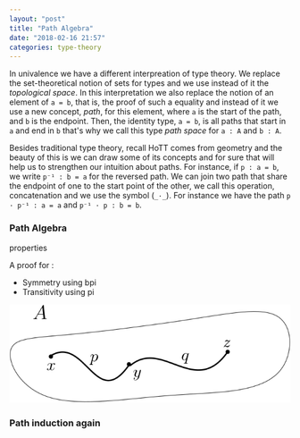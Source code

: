 ```yaml
---
layout: "post"
title: "Path Algebra"
date: "2018-02-16 21:57"
categories: type-theory
---
```


In univalence we have a different interpreation of type theory. We replace the
set-theoretical notion of sets for types and we use instead of it the *topological
space*. In this interpretation we also replace the notion of an element of `a =
b`, that is, the proof of such a equality and instead of it we use a new
concept, *path*, for this element, where `a` is the start of the path, and `b` is
the endpoint. Then, the identity type, `a = b`, is all paths that start in `a` and
end in `b` that's why we call this type *path space* for `a : A` and `b : A`.

Besides traditional type theory, recall HoTT comes from geometry and the beauty
of this is we can draw some of its concepts and for sure that will help us to
strengthen our intuition about paths. For instance, if `p : a = b`, we
write `p⁻¹ : b = a` for the reversed path. We can join two path that share
the endpoint of one to the start point of the other, we call this operation,
concatenation and we use the symbol (`_·_`). For instance we have the path
`p · p⁻¹ : a = a` and `p⁻¹ · p : b = b`.

### Path Algebra

properties

A proof for :
- Symmetry using bpi
- Transitivity using pi

![path](/assets/images/trans.png)

### Path induction again
